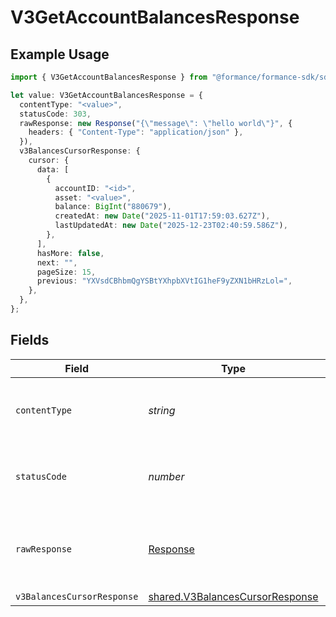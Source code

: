 # V3GetAccountBalancesResponse

## Example Usage

```typescript
import { V3GetAccountBalancesResponse } from "@formance/formance-sdk/sdk/models/operations";

let value: V3GetAccountBalancesResponse = {
  contentType: "<value>",
  statusCode: 303,
  rawResponse: new Response("{\"message\": \"hello world\"}", {
    headers: { "Content-Type": "application/json" },
  }),
  v3BalancesCursorResponse: {
    cursor: {
      data: [
        {
          accountID: "<id>",
          asset: "<value>",
          balance: BigInt("880679"),
          createdAt: new Date("2025-11-01T17:59:03.627Z"),
          lastUpdatedAt: new Date("2025-12-23T02:40:59.586Z"),
        },
      ],
      hasMore: false,
      next: "",
      pageSize: 15,
      previous: "YXVsdCBhbmQgYSBtYXhpbXVtIG1heF9yZXN1bHRzLol=",
    },
  },
};
```

## Fields

| Field                                                                                     | Type                                                                                      | Required                                                                                  | Description                                                                               |
| ----------------------------------------------------------------------------------------- | ----------------------------------------------------------------------------------------- | ----------------------------------------------------------------------------------------- | ----------------------------------------------------------------------------------------- |
| `contentType`                                                                             | *string*                                                                                  | :heavy_check_mark:                                                                        | HTTP response content type for this operation                                             |
| `statusCode`                                                                              | *number*                                                                                  | :heavy_check_mark:                                                                        | HTTP response status code for this operation                                              |
| `rawResponse`                                                                             | [Response](https://developer.mozilla.org/en-US/docs/Web/API/Response)                     | :heavy_check_mark:                                                                        | Raw HTTP response; suitable for custom response parsing                                   |
| `v3BalancesCursorResponse`                                                                | [shared.V3BalancesCursorResponse](../../../sdk/models/shared/v3balancescursorresponse.md) | :heavy_minus_sign:                                                                        | OK                                                                                        |
